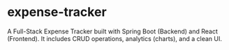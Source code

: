 # expense-tracker
A Full-Stack Expense Tracker built with Spring Boot (Backend) and React (Frontend). It includes CRUD operations, analytics (charts), and a clean UI.
